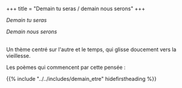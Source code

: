 +++
title = "Demain tu seras / demain nous serons"
+++

_Demain tu seras_

_Demain nous serons_

 \
Un thème centré sur l'autre et le temps, qui glisse doucement vers la vieillesse.

Les poèmes qui commencent par cette pensée :

{{% include "../../includes/demain_etre" hidefirstheading %}}
